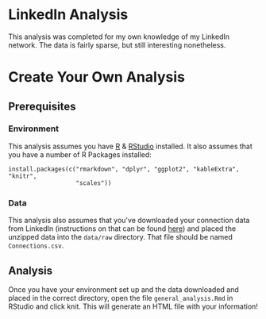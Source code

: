 # LinkedIn Analysis

This analysis was completed for my own knowledge of my LinkedIn network. The 
data is fairly sparse, but still interesting nonetheless.


# Create Your Own Analysis

## Prerequisites 

### Environment

This analysis assumes you have [R](https://www.r-project.org) & 
[RStudio](https://www.rstudio.com) installed. It also assumes that you have a 
number of R Packages installed:

```{r}
install.packages(c("rmarkdown", "dplyr", "ggplot2", "kableExtra", "knitr",
                   "scales"))
```

### Data

This analysis also assumes that you've downloaded your connection data from 
LinkedIn (instructions on that can be found 
[here](https://www.linkedin.com/help/linkedin/answer/66844/export-connections-from-linkedin?lang=en)) and placed the unzipped data into the `data/raw` directory. 
That file should be named `Connections.csv`.

## Analysis

Once you have your environment set up and the data downloaded and placed in the 
correct directory, open the file `general_analysis.Rmd` in RStudio and click 
knit. This will generate an HTML file with your information!